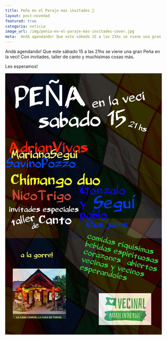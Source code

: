 ```yaml
---
title: Peña en el Paraje mas invitades 🎵
layout: post-novedad
featured: true
categoria: noticia
image_url: /img/penia-en-el-paraje-mas-invitades-cover.jpg
meta:  Andá agendando! Que este sábado 15 a las 21hs se viene una gran Peña en la veci! Con invitades, taller de canto y muchisimas cosas más.
---
```


<p>
    Andá agendando! Que este sábado 15 a las 21hs se viene una gran Peña en la veci! Con invitades, taller de canto y muchisimas cosas más.
</p>
<p>
    Les esperamos!
</p>

<div style="position: relative;">
    <div class="gallery col-3">
        <a style="width: 100%;" href="/img/penia-en-el-paraje-mas-invitades.jpg" data-fancybox="images" data-srcset="/img/penia-en-el-paraje-mas-invitades.jpg" class="item-gallery">
            <img src="/img/penia-en-el-paraje-mas-invitades.jpg" />
        </a>
    </div>
</div>